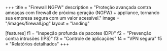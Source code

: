 +++
title = "Firewall NGFW"
description = "Proteção avançada contra ameaças com firewall de próxima geração (NGFW) + appliance, tornando sua empresa segura com um valor acessível."
image = "/images/firewall.jpg"
layout = "landing"

[features]
  f1 = "Inspeção profunda de pacotes (DPI)"
  f2 = "Prevenção contra intrusões (IPS)"
  f3 = "Controle de aplicações"
  f4 = "VPN segura"
  f5 = "Relatórios detalhados"
+++
